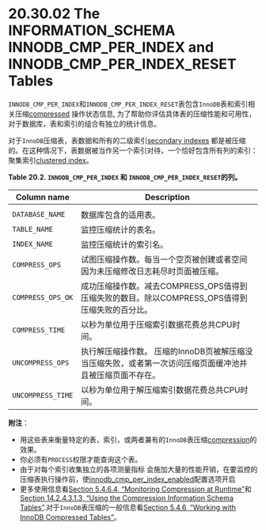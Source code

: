 # 20.30.02 The INFORMATION_SCHEMA INNODB_CMP_PER_INDEX and INNODB_CMP_PER_INDEX_RESET Tables

`INNODB_CMP_PER_INDEX`和`INNODB_CMP_PER_INDEX_RESET`表包含`InnoDB`表和索引相关压缩[compressed]() 操作状态信息, 为了帮助你评估具体表的压缩性能和可用性，对于数据库，表和索引的组合有独立的统计信息。

对于`InnoDB`压缩表，表数据和所有的二级索引[secondary indexes]() 都是被压缩的。在这种情况下，表数据被当作另一个索引对待，一个恰好包含所有列的索引：聚集索引[clustered index]()。

**Table 20.2. `INNODB_CMP_PER_INDEX` 和 `INNODB_CMP_PER_INDEX_RESET`的列。**

<table>
<thead>
<tr>
	<th scope="col">Column name</th>
	<th scope="col">Description</th>
</tr>
</thead>

<tbody>
<tr>
	<td scope="row"> </td>
	<td> </td>
</tr>

<tr>
	<td scope="row"><code class="literal">DATABASE_NAME</code></td>
	<td>数据库包含的适用表。</td>
</tr>

<tr>
	<td scope="row"><code class="literal">TABLE_NAME</code></td>
	<td>监控压缩统计的表名。</td>
</tr>

<tr>
	<td scope="row"><code class="literal">INDEX_NAME</code></td>
	<td>监控压缩统计的索引名。</td>
</tr>

<tr>
	<td scope="row"><code class="literal">COMPRESS_OPS</code></td>
	<td>试图压缩操作数。每当一个空页被创建或者空间因为未压缩修改日志耗尽时页面被压缩。</td>
</tr>

<tr>
	<td scope="row"><code class="literal">COMPRESS_OPS_OK</code></td>
	<td>成功压缩操作数。减去COMPRESS_OPS值得到压缩失败的数目。除以COMPRESS_OPS值得到压缩失败的百分比。</td>
</tr>

<tr>
	<td scope="row"><code class="literal">COMPRESS_TIME</code></td>
	<td>以秒为单位用于压缩索引数据花费总共CPU时间。</td>
</tr>

<tr>
	<td scope="row"><code class="literal">UNCOMPRESS_OPS</code></td>
	<td>执行解压缩操作数。 压缩的InnoDB页被解压缩没当压缩失败，或者第一次访问压缩页面缓冲池并且被压缩页面不存在。</td>
</tr>

<tr>
	<td scope="row"><code class="literal">UNCOMPRESS_TIME</code></td>
	<td>以秒为单位用于解压缩索引数据花费总共CPU时间。</td>
</tr>
</tbody>
</table>

**附注**：

- 用这些表来衡量特定的表，索引，或两者兼有的`InnoDB`表压缩[compression]()的效果。
- 你必须有`PROCESS`权限才能查询这个表。
- 由于对每个索引收集独立的各项测量指标 会施加大量的性能开销，在要监控的压缩表执行操作前，使[innodb_cmp_per_index_enabled]()配置选项开启
- 更多使用信息看[Section 5.4.6.4, “Monitoring Compression at Runtime”]()和[Section 14.2.4.3.1.3, “Using the Compression Information Schema Tables”]().对于`InnoDB`表压缩的一般信息看[Section 5.4.6, “Working with InnoDB Compressed Tables”]()。